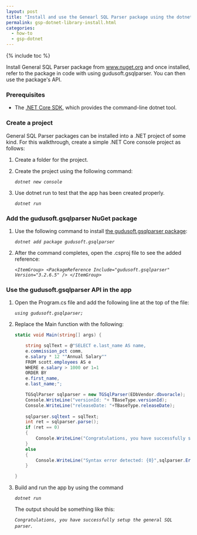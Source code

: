 ```yaml
---
layout: post
title: "Install and use the Genearl SQL Parser package using the dotnet CLI"
permalink: gsp-dotnet-library-install.html
categories:
  - how-to
  - gsp-dotnet
---
```


{% include toc %}

Install General SQL Parser package from www.nuget.org and once installed, refer to the package in code with using gudusoft.gsqlparser. You can then use the package's API.

### Prerequisites

- The [.NET Core SDK](https://www.microsoft.com/net/download/), which provides the command-line dotnet tool.

### Create a project

General SQL Parser packages can be installed into a .NET project of some kind. For this walkthrough, create a simple .NET Core console project as follows:

1. Create a folder for the project.
2. Create the project using the following command:

   _`dotnet new console`_
   
3. Use dotnet run to test that the app has been created properly.

   _`dotnet run`_


### Add the gudusoft.gsqlparser NuGet package

1. Use the following command to install [the gudusoft.gsqlparser package](https://www.nuget.org/packages/gudusoft.gsqlparser/): 

   _`dotnet add package gudusoft.gsqlparser`_
 
2. After the command completes, open the .csproj file to see the added reference:

   _`<ItemGroup> <PackageReference Include="gudusoft.gsqlparser" Version="3.2.6.5" /> </ItemGroup>`_
   
### Use the gudusoft.gsqlparser API in the app

1. Open the Program.cs file and add the following line at the top of the file:

   _`using gudusoft.gsqlparser;`_
   
2. Replace the Main function with the following:

	``` csharp
	static void Main(string[] args) {

		string sqlText = @"SELECT e.last_name AS name,
		e.commission_pct comm,
		e.salary * 12 ""Annual Salary""
		FROM scott.employees AS e
		WHERE e.salary > 1000 or 1=1
		ORDER BY
		e.first_name,
		e.last_name;";

		TGSqlParser sqlparser = new TGSqlParser(EDbVendor.dbvoracle);
		Console.WriteLine("versionId: "+ TBaseType.versionId);
		Console.WriteLine("releaseDate: "+TBaseType.releaseDate);
		 
		sqlparser.sqltext = sqlText;
		int ret = sqlparser.parse();
		if (ret == 0)
		{
			Console.WriteLine("Congratulations, you have successfully setup the general SQL parser.");
		}
		else
		{
			Console.WriteLine("Syntax error detected: {0}",sqlparser.Errormessage);
		}

	}
	```

3. Build and run the app by using the command

   _`dotnet run`_
   
   The output should be something like this:
   
   _`Congratulations, you have successfully setup the general SQL parser`_.
